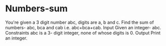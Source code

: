 # Numbers-sum
You're given a 3 digit number abc, digits are a, b and c. Find the sum of numbers- abc, bca and cab i.e. abc+bca+cab.  Input Given an integer- abc.  Constraints abc is a 3- digit integer, none of whose digits is 0. Output Print an integer.
